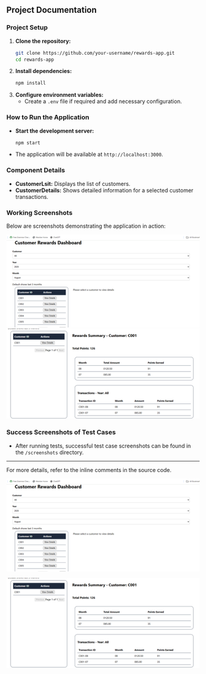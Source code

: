 ## Project Documentation

### Project Setup

1. **Clone the repository:**
    ```bash
    git clone https://github.com/your-username/rewards-app.git
    cd rewards-app
    ```
2. **Install dependencies:**
    ```bash
    npm install
    ```
3. **Configure environment variables:**
    - Create a `.env` file if required and add necessary configuration.

### How to Run the Application

- **Start the development server:**
  ```bash
  npm start
  ```
- The application will be available at `http://localhost:3000`.

### Component Details

- **CustomerLsit:** Displays the list of customers.
- **CustomerDetails:** Shows detailed information for a selected customer transactions.

### Working Screenshots

Below are screenshots demonstrating the application in action:

![Reward List Screenshot](image.png)
![Reward Details Screenshot](image-1.png)

### Success Screenshots of Test Cases

- After running tests, successful test case screenshots can be found in the `/screenshots` directory.

---

For more details, refer to the inline comments in the source code.

![alt text](image.png)

![alt text](image-1.png)